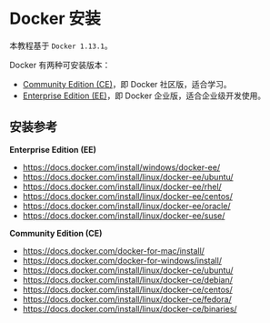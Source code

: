 # Docker 安装

本教程基于 `Docker 1.13.1`。

Docker 有两种可安装版本：

* [Community Edition (CE)](https://www.docker.com/community-edition/)，即 Docker 社区版，适合学习。
* [Enterprise Edition (EE)](https://www.docker.com/enterprise-edition)，即 Docker 企业版，适合企业级开发使用。

## 安装参考

**Enterprise Edition (EE)**

* https://docs.docker.com/install/windows/docker-ee/
* https://docs.docker.com/install/linux/docker-ee/ubuntu/
* https://docs.docker.com/install/linux/docker-ee/rhel/
* https://docs.docker.com/install/linux/docker-ee/centos/
* https://docs.docker.com/install/linux/docker-ee/oracle/
* https://docs.docker.com/install/linux/docker-ee/suse/

**Community Edition (CE)**

* https://docs.docker.com/docker-for-mac/install/
* https://docs.docker.com/docker-for-windows/install/
* https://docs.docker.com/install/linux/docker-ce/ubuntu/
* https://docs.docker.com/install/linux/docker-ce/debian/
* https://docs.docker.com/install/linux/docker-ce/centos/
* https://docs.docker.com/install/linux/docker-ce/fedora/
* https://docs.docker.com/install/linux/docker-ce/binaries/